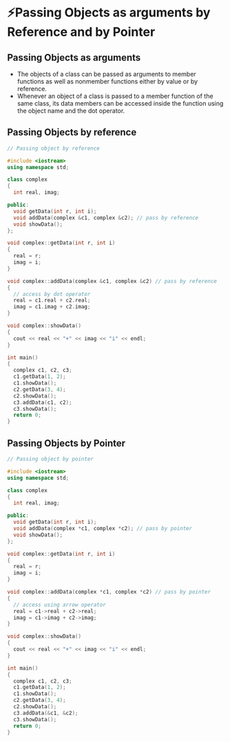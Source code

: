 # ⚡Passing Objects as arguments by Reference and by Pointer

## Passing Objects as arguments

- The objects of a class can be passed as arguments to member functions as well as nonmember functions either by value or by reference.
- Whenever an object of a class is passed to a member function of the same class, its data members can be accessed inside the function using the object name and the dot operator.

## Passing Objects by reference

```cpp
// Passing object by reference

#include <iostream>
using namespace std;

class complex
{
  int real, imag;

public:
  void getData(int r, int i);
  void addData(complex &c1, complex &c2); // pass by reference
  void showData();
};

void complex::getData(int r, int i)
{
  real = r;
  imag = i;
}

void complex::addData(complex &c1, complex &c2) // pass by reference
{
  // access by dot operator
  real = c1.real + c2.real;
  imag = c1.imag + c2.imag;
}

void complex::showData()
{
  cout << real << "+" << imag << "i" << endl;
}

int main()
{
  complex c1, c2, c3;
  c1.getData(1, 2);
  c1.showData();
  c2.getData(3, 4);
  c2.showData();
  c3.addData(c1, c2);
  c3.showData();
  return 0;
}
```

## Passing Objects by Pointer

```cpp
// Passing object by pointer

#include <iostream>
using namespace std;

class complex
{
  int real, imag;

public:
  void getData(int r, int i);
  void addData(complex *c1, complex *c2); // pass by pointer
  void showData();
};

void complex::getData(int r, int i)
{
  real = r;
  imag = i;
}

void complex::addData(complex *c1, complex *c2) // pass by pointer
{
  // access using arrow operator
  real = c1->real + c2->real;
  imag = c1->imag + c2->imag;
}

void complex::showData()
{
  cout << real << "+" << imag << "i" << endl;
}

int main()
{
  complex c1, c2, c3;
  c1.getData(1, 2);
  c1.showData();
  c2.getData(3, 4);
  c2.showData();
  c3.addData(&c1, &c2);
  c3.showData();
  return 0;
}
```
